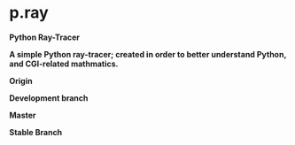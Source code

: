 # p.ray
<b>Python Ray-Tracer

A simple Python ray-tracer; created in order to better understand Python, and CGI-related mathmatics.

<b>Origin</b>

Development branch

<b>Master</b>

Stable Branch
